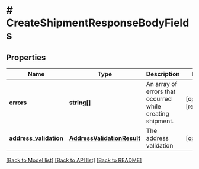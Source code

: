 # # CreateShipmentResponseBodyFields

## Properties

Name | Type | Description | Notes
------------ | ------------- | ------------- | -------------
**errors** | **string[]** | An array of errors that occurred while creating shipment. | [optional] [readonly] 
**address_validation** | [**AddressValidationResult**](AddressValidationResult.md) | The address validation | [optional] 

[[Back to Model list]](../../README.md#documentation-for-models) [[Back to API list]](../../README.md#documentation-for-api-endpoints) [[Back to README]](../../README.md)


